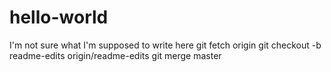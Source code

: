 # hello-world
I'm not sure what I'm supposed to write here
git fetch origin
git checkout -b readme-edits origin/readme-edits
git merge master
